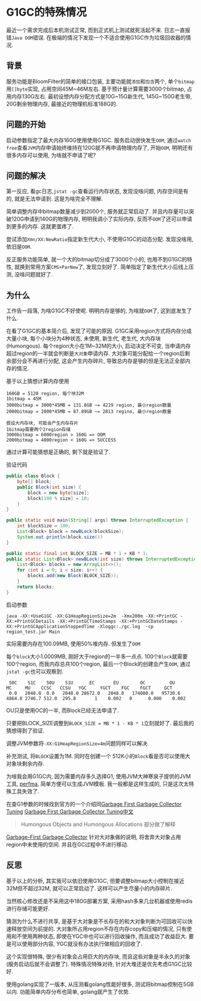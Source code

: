 # G1GC的特殊情况

最近一个需求完成后本机测试正常, 而到正式机上测试就死活起不来. 日志一直报错`Java OOM`错误. 在极端的情况下发现一个不适合使用G1GC作为垃圾回收器的情况.

## 背景

服务功能是BloomFilter的简单的接口包装, 主要功能就`添加`和`包含`两个, 单个`bitmap`用`[]byte`实现, 占用空间45M\~46M左右. 基于预计量计算需要3000个bitmap, 占用内存130G左右. 最初设想内存分配方式是10G\~15G新生代, 145G\~150G老生带, 20G剩余物理内存, 最接近的物理机标准188G的.

## 问题的开始

启动参数指定了最大内存160G使用使用G1GC. 服务启动很快发生`OOM`, 通过`watch free`查看`JVM`内存申请始终维持在120G就不再申请物理内存了, 开始`OOM`, 明明还有很多内存可以使用, 为啥就不申请了呢?

## 问题的解决

第一反应, 看gc日志,`jstat -gc`查看运行内存状态, 发现没啥问题, 内存空间是有的, 就是无法申请到. 这是为啥完全不理解.

简单调整内存中bitmap数量减少到2000个, 服务就正常启动了. 并且内存量可以突破120G申请到140G的物理内存, 明明我调小了实际内存, 反而不`OOM`了还可以申请到更多的内存. 这就更蛋疼了.

尝试添加`Xmn/XX:NewRatio`指定新生代大小, 不使用G1GC的动态分配. 发现没啥用, 依旧是`OOM`.

反正服务功能简单, 就一个大的bitmap切分成了3000个小的, 也用不到G1GC的特性, 就换到常用方案`CMS+ParNew`了, 发现立刻好了. 简单指定了新生代大小后线上压测, 没啥问题就好了.

## 为什么

工作告一段落, 为啥G1GC不好使呢. 明明内存是够的, 为啥就`OOM`了, 这到底发生了什么.

在看了G1GC的基本简介后, 发现了可能的原因. G1GC采用region方式将内存分成大量小块, 每个小块分为4种状态, 未使用, 新生代, 老生代, 大内存块(Humongous). 每个region大小在1M\~32M的大小, 启动决定不可变, 当申请内存超过region的一半就会判断是`大对象`申请内存. 大对象可能分配给一个region后剩余部分会不再进行分配, 这会产生内存碎片, 导致总内存是够的但是无法正全部内存的情况.

基于以上猜想计算内存使用
```
160GB = 5120 region, 每个块32M
1bitmap = 45M
3000bitmap = 3000*45MB = 131.8GB ~= 4219 region, 最小region数量
2000bitmap = 2000*45MB = 87.89GB ~= 2813 regino, 最小region数量

假设大内存块, 可能会产生内存存片
1bitmap需要两个2region存储
3000bitmap = 6000region > 160G => OOM
2000bitmap = 4000region < 160G => SUCCESS
```

通过计算可能猜想是正确的, 剩下就是验证了.

验证代码
```java
public class Block {
    byte[] block;
    public Block(int size) {
        block = new byte[size];
        block[100 % size] = 10;
    }
}

public static void main(String[] args) throws InterruptedException {
    int blockSize = 100;
    List<Block> block = newBLock(blockSize);
    System.out.println(block.size())
}

public static final int BLOCK_SIZE = MB * 1 + KB * 1;
public static List<Block> newBLock(int size) throws InterruptedException {
    List<Block> blocks = new ArrayList<>();
    for (int i = 0; i < size; i++) {
        blocks.add(new Block(BLOCK_SIZE));
    }
    return blocks;
}
```

启动参数
```
java -XX:+UseG1GC -XX:G1HeapRegionSize=2m  -Xmx200m -XX:+PrintGC -XX:+PrintGCDetails -XX:+PrintGCTimeStamps -XX:+PrintGCDateStamps -XX:+PrintGCApplicationStoppedTime -Xloggc:./gc.log  -cp region_test.jar Main
```

实际需要内存在100.09MB, 使用50%堆内存. 但发生了`OOM`

每个`block`大小1.0009MB, 刚好大于region的一半多一点点. 100个`Block`就需要100个region, 而我内存总共100个region, 最后一个Block的创建会产生`OOM`, 通过`jstat -gc`也可以观察到.
```
 S0C    S1C    S0U    S1U      EC       EU        OC         OU       MC     MU    CCSC   CCSU   YGC     YGCT    FGC    FGCT     GCT
 0.0   2048.0  0.0   2048.0 28672.0   2048.0   174080.0   95730.6   4864.0 2746.7 512.0  295.8       1    0.002   0      0.000    0.002
```
OU只是使用OC的一半, 而Block已经无法申请了.

只要把BLOCK_SIZE调整到`BLOCK_SIZE = MB * 1 - KB * 1`立刻就好了. 最后我的猜想得到了验证.

调整JVM参数将`-XX:G1HeapRegionSize=4m`问题同样可以解决.

补充测试, 将`BLOCK`设置为1M. 同时在创建一个 512K小的`Block`看是否可以使用大对象块剩余内存.

为啥我会用G1GC内, 因为需要内存多久选择G1, 使用JVM大神寒泉子提供的JVM工具, [perfma](http://xxfox.perfma.com/), 简单方便可以生成JVM模板. 我一般都是这样生成的, 只是这次太特殊工具失效了.

在查G1参数的时候找到官方的一个介绍同[Garbage First Garbage Collector Tuning](https://www.oracle.com/technical-resources/articles/java/g1gc.html) [Garbage First Garbage Collector Tuning中文](https://www.oracle.com/cn/technical-resources/articles/java/g1gc.html)

> Humongous Objects and Humongous Allocations 部分做了解释

[Garbage-First Garbage Collector](https://docs.oracle.com/javase/9/gctuning/garbage-first-garbage-collector.htm) 针对大对象做的说明, 将舍弃大对象占用region中未使用的空间. 并且在GC过程中不进行移动.

## 反思

基于以上的分析, 其实我可以依旧使用G1GC, 但要调整bitmap大小控制在接近32M但不超过32M, 就可以正常启动了. 这样可以产生尽量小的内存碎片.

当然核心修改还是不采用这中180G部署方案, 采用hash多来几台机器或使用redis进行存储可能更好.

猜测为什么不进行共享, 是基于大对象是不长存在的和大对象判断为可回收可以快速释放空间为前提的. 大对象所占用region不存在内存copy和压缩的情况, 只有使用和不使用两种状态, 即使在YGC中也可以进行回收操作, 而且成功了收益巨大. 要是可以使用部分内容, YGC就没有办法执行做相应的回收了.

这个实现很特殊, 很少有对象会占用巨大的内存块, 而且这些对象是半永久的对象(服务启动后就不会调整了). 特殊情况特殊对待, 针对大堆还是优先考虑G1GC比较好.

使用golang实现了一版本, 从压测看golang性能好很多, 测试将bitmap控制在5GB以内. 功能简单内存分布也简单, golang就产生了优势.
